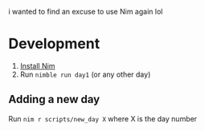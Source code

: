 i wanted to find an excuse to use Nim again lol

# Development

1. [Install Nim](https://nim-lang.org/install.html)
1. Run `nimble run day1` (or any other day)

## Adding a new day

Run `nim r scripts/new_day X` where X is the day number
